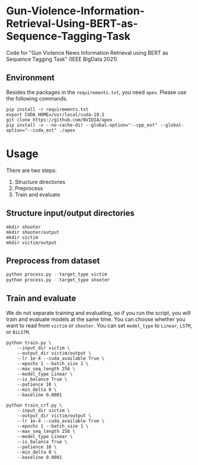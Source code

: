 # Gun-Violence-Information-Retrieval-Using-BERT-as-Sequence-Tagging-Task
Code for "Gun Violence News Information Retrieval using BERT as Sequence Tagging Task" (IEEE BigData 2021)
## Environment
Besides the packages in the `requirements.txt`, you need `apex`. Please use the following commands.
```
pip install -r requirements.txt
export CUDA_HOME=/usr/local/cuda-10.1
git clone https://github.com/NVIDIA/apex
pip install -v --no-cache-dir --global-option="--cpp_ext" --global-option="--cuda_ext" ./apex
```

# Usage
There are two steps:
1. Structure directories 
2. Preprocess
3. Train and evaluate


## Structure input/output directories
```
mkdir shooter
mkdir shooter/output
mkdir victim
mkdir victim/output
```
## Preprocess from dataset

```python
python process.py --target_type victim
python process.py --target_type shooter
```

## Train and evaluate
We do not separate training and evaluating, so if you run the script, you will train and evaluate models at the same time. You can choose whether you want to read from `victim` or `shooter`. You can set `model_type` to `Linear`, `LSTM`, or `BiLSTM`.
```
python train.py \
    --input_dir victim \
    --output_dir victim/output \
    --lr 1e-4 --cuda_available True \
    --epochs 1 --batch_size 1 \
    --max_seq_length 256 \
    --model_type Linear \
    --is_balance True \
    --patience 10 \
    --min_delta 0 \
    --baseline 0.0001
```

```
python train_crf.py \
    --input_dir victim \
    --output_dir victim/output \
    --lr 1e-4 --cuda_available True \
    --epochs 1 --batch_size 1 \
    --max_seq_length 256 \
    --model_type Linear \
    --is_balance True \
    --patience 10 \
    --min_delta 0 \
    --baseline 0.0001
```